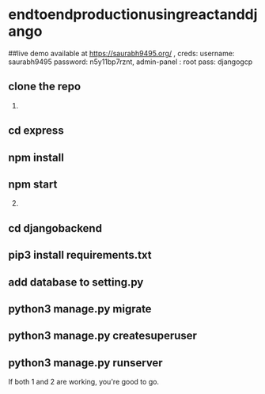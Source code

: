 # endtoendproductionusingreactanddjango

##live demo available at https://saurabh9495.org/ , creds: username: saurabh9495 password: n5y11bp7rznt, admin-panel : root pass: djangogcp

## clone the repo
1.

## cd express 
## npm install
## npm start

2.

## cd djangobackend
## pip3 install requirements.txt
## add database to setting.py
## python3 manage.py migrate
## python3 manage.py createsuperuser
## python3 manage.py runserver

If both 1 and 2 are working, you're good to go.
